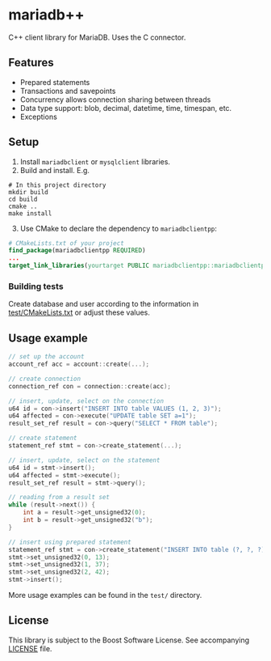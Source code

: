 # mariadb++
C++ client library for MariaDB. Uses the C connector.

## Features
* Prepared statements
* Transactions and savepoints
* Concurrency allows connection sharing between threads
* Data type support: blob, decimal, datetime, time, timespan, etc.
* Exceptions

## Setup
1. Install `mariadbclient` or `mysqlclient` libraries.
2. Build and install. E.g.

```shell
# In this project directory
mkdir build
cd build
cmake ..
make install
```

3. Use CMake to declare the dependency to `mariadbclientpp`:

```cmake
# CMakeLists.txt of your project
find_package(mariadbclientpp REQUIRED)
...
target_link_libraries(yourtarget PUBLIC mariadbclientpp::mariadbclientpp)
```

### Building tests
Create database and user according to the information in [test/CMakeLists.txt](test/CMakeLists.txt) or adjust these values.

## Usage example
```c++
// set up the account
account_ref acc = account::create(...);

// create connection
connection_ref con = connection::create(acc);

// insert, update, select on the connection
u64 id = con->insert("INSERT INTO table VALUES (1, 2, 3)");
u64 affected = con->execute("UPDATE table SET a=1");
result_set_ref result = con->query("SELECT * FROM table");

// create statement
statement_ref stmt = con->create_statement(...);

// insert, update, select on the statement
u64 id = stmt->insert();
u64 affected = stmt->execute();
result_set_ref result = stmt->query();

// reading from a result set
while (result->next()) {
    int a = result->get_unsigned32(0);
    int b = result->get_unsigned32("b");
}

// insert using prepared statement
statement_ref stmt = con->create_statement("INSERT INTO table (?, ?, ?)");
stmt->set_unsigned32(0, 13);
stmt->set_unsigned32(1, 37);
stmt->set_unsigned32(2, 42);
stmt->insert();

```
More usage examples can be found in the `test/` directory.

## License
This library is subject to the Boost Software License. See accompanying [LICENSE](LICENSE) file.
